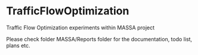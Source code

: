# TrafficFlowOptimization
Traffic Flow Optimization experiments within MASSA project

Please check folder MASSA/Reports folder for the documentation, todo list, plans etc.
